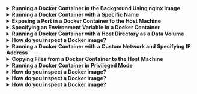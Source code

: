 <details>
<summary><b>Running a Docker Container in the Background Using nginx Image</b></summary><br>
  
```bash
$ docker run -d nginx
```
  </details>
 
 <details>
<summary><b>Running a Docker Container with a Specific Name</b></summary><br>
  
```bash
$ docker run --name web-server nginx
```
  </details>
  
  <details>
<summary><b>Exposing a Port in a Docker Container to the Host Machine</b></summary><br>
  
```bash
$ docker run -p 8080:80 nginx
```
- The above command runs an Nginx container and maps the container's port 80 to the host's port 8080. 
This means that you can access the Nginx server running in the container at http://localhost:8080. 
The -p option maps the host port to the container port.
  </details>
  
  <details>
<summary><b>Specifying an Environment Variable in a Docker Container</b></summary><br>
  
```bash
$ docker run -e MESSAGE='Hello from Docker' alpine echo $MESSAGE
```
  - The above command runs an Alpine container and sets an environment variable MESSAGE to Hello from Docker. 
  The -e option sets an environment variable in the container. In the command, echo $MESSAGE prints the value of the environment variable.
  </details>
  
  <details>
<summary><b>Running a Docker Container with a Host Directory as a Data Volume</b></summary><br>
  
```bash
$ docker run -v $(pwd)/html:/usr/share/nginx/html nginx
```
  - The above command runs an Nginx container and mounts the current working directory ($(pwd)) as a data volume in the container at the path /usr/share/nginx/html. 
  This means that any changes made to the files in the data volume will persist even after the container is deleted. 
  The -v option mounts a host directory as a data volume in the container.
  </details>
  
  <details>
<summary><b>How do you inspect a Docker image?</b></summary><br>
  
```bash
$ docker inspect <image_name>
```
  </details>
  
  <details>
<summary><b>Running a Docker Container with a Custom Network and Specifying IP Address</b></summary><br>
  
```bash
$ docker network create mynetwork
$ docker run --net=mynetwork --ip=172.18.0.100 nginx
```

  </details>
  
  <details>
<summary><b>Copying Files from a Docker Container to the Host Machine</b></summary><br>
  
```bash
$ docker create --name mycontainer alpine
$ docker cp mycontainer:/etc/passwd .

```
  </details>
  
  <details>
<summary><b>Running a Docker Container in Privileged Mode</b></summary><br>
  
```bash
$ docker run --privileged nginx
```
  </details>
  
  
  <details>
<summary><b>How do you inspect a Docker image?</b></summary><br>
  
```bash
$ docker inspect <image_name>
```
  </details>
  
  <details>
<summary><b>How do you inspect a Docker image?</b></summary><br>
  
```bash
$ docker inspect <image_name>
```
  </details>
  
  <details>
<summary><b>How do you inspect a Docker image?</b></summary><br>
  
```bash
$ docker inspect <image_name>
```
  </details>

